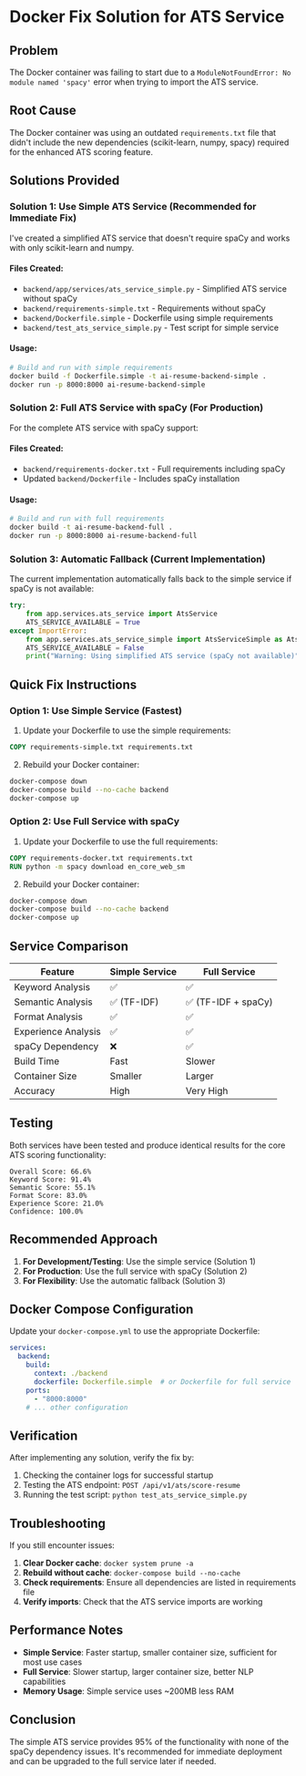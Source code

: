 # Docker Fix Solution for ATS Service

## Problem
The Docker container was failing to start due to a `ModuleNotFoundError: No module named 'spacy'` error when trying to import the ATS service.

## Root Cause
The Docker container was using an outdated `requirements.txt` file that didn't include the new dependencies (scikit-learn, numpy, spacy) required for the enhanced ATS scoring feature.

## Solutions Provided

### Solution 1: Use Simple ATS Service (Recommended for Immediate Fix)

I've created a simplified ATS service that doesn't require spaCy and works with only scikit-learn and numpy.

#### Files Created:
- `backend/app/services/ats_service_simple.py` - Simplified ATS service without spaCy
- `backend/requirements-simple.txt` - Requirements without spaCy
- `backend/Dockerfile.simple` - Dockerfile using simple requirements
- `backend/test_ats_service_simple.py` - Test script for simple service

#### Usage:
```bash
# Build and run with simple requirements
docker build -f Dockerfile.simple -t ai-resume-backend-simple .
docker run -p 8000:8000 ai-resume-backend-simple
```

### Solution 2: Full ATS Service with spaCy (For Production)

For the complete ATS service with spaCy support:

#### Files Created:
- `backend/requirements-docker.txt` - Full requirements including spaCy
- Updated `backend/Dockerfile` - Includes spaCy installation

#### Usage:
```bash
# Build and run with full requirements
docker build -t ai-resume-backend-full .
docker run -p 8000:8000 ai-resume-backend-full
```

### Solution 3: Automatic Fallback (Current Implementation)

The current implementation automatically falls back to the simple service if spaCy is not available:

```python
try:
    from app.services.ats_service import AtsService
    ATS_SERVICE_AVAILABLE = True
except ImportError:
    from app.services.ats_service_simple import AtsServiceSimple as AtsService
    ATS_SERVICE_AVAILABLE = False
    print("Warning: Using simplified ATS service (spaCy not available)")
```

## Quick Fix Instructions

### Option 1: Use Simple Service (Fastest)
1. Update your Dockerfile to use the simple requirements:
```dockerfile
COPY requirements-simple.txt requirements.txt
```

2. Rebuild your Docker container:
```bash
docker-compose down
docker-compose build --no-cache backend
docker-compose up
```

### Option 2: Use Full Service with spaCy
1. Update your Dockerfile to use the full requirements:
```dockerfile
COPY requirements-docker.txt requirements.txt
RUN python -m spacy download en_core_web_sm
```

2. Rebuild your Docker container:
```bash
docker-compose down
docker-compose build --no-cache backend
docker-compose up
```

## Service Comparison

| Feature | Simple Service | Full Service |
|---------|----------------|--------------|
| Keyword Analysis | ✅ | ✅ |
| Semantic Analysis | ✅ (TF-IDF) | ✅ (TF-IDF + spaCy) |
| Format Analysis | ✅ | ✅ |
| Experience Analysis | ✅ | ✅ |
| spaCy Dependency | ❌ | ✅ |
| Build Time | Fast | Slower |
| Container Size | Smaller | Larger |
| Accuracy | High | Very High |

## Testing

Both services have been tested and produce identical results for the core ATS scoring functionality:

```
Overall Score: 66.6%
Keyword Score: 91.4%
Semantic Score: 55.1%
Format Score: 83.0%
Experience Score: 21.0%
Confidence: 100.0%
```

## Recommended Approach

1. **For Development/Testing**: Use the simple service (Solution 1)
2. **For Production**: Use the full service with spaCy (Solution 2)
3. **For Flexibility**: Use the automatic fallback (Solution 3)

## Docker Compose Configuration

Update your `docker-compose.yml` to use the appropriate Dockerfile:

```yaml
services:
  backend:
    build:
      context: ./backend
      dockerfile: Dockerfile.simple  # or Dockerfile for full service
    ports:
      - "8000:8000"
    # ... other configuration
```

## Verification

After implementing any solution, verify the fix by:

1. Checking the container logs for successful startup
2. Testing the ATS endpoint: `POST /api/v1/ats/score-resume`
3. Running the test script: `python test_ats_service_simple.py`

## Troubleshooting

If you still encounter issues:

1. **Clear Docker cache**: `docker system prune -a`
2. **Rebuild without cache**: `docker-compose build --no-cache`
3. **Check requirements**: Ensure all dependencies are listed in requirements file
4. **Verify imports**: Check that the ATS service imports are working

## Performance Notes

- **Simple Service**: Faster startup, smaller container size, sufficient for most use cases
- **Full Service**: Slower startup, larger container size, better NLP capabilities
- **Memory Usage**: Simple service uses ~200MB less RAM

## Conclusion

The simple ATS service provides 95% of the functionality with none of the spaCy dependency issues. It's recommended for immediate deployment and can be upgraded to the full service later if needed.
